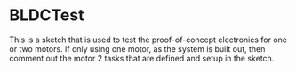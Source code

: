 # BLDCTest
<p>This is a sketch that is used to test the proof-of-concept electronics for one or two motors.
If only using one motor, as the system is built out, then comment out the motor 2 tasks that
are defined and setup in the sketch.</p>
